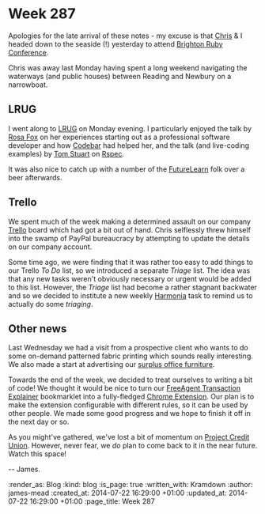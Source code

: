 Week 287
========

Apologies for the late arrival of these notes - my excuse is that [Chris][] & I headed down to the seaside (!) yesterday to attend [Brighton Ruby Conference][].

Chris was away last Monday having spent a long weekend navigating the waterways (and public houses) between Reading and Newbury on a narrowboat.

## LRUG

I went along to [LRUG][] on Monday evening. I particularly enjoyed the talk by [Rosa Fox][] on her experiences starting out as a professional software developer and how [Codebar][] had helped her, and the talk (and live-coding examples) by [Tom Stuart][] on [Rspec][].

It was also nice to catch up with a number of the [FutureLearn][] folk over a beer afterwards.

## Trello

We spent much of the week making a determined assault on our company [Trello][] board which had got a bit out of hand. Chris selflessly threw himself into the swamp of PayPal bureaucracy by attempting to update the details on our company account.

Some time ago, we were finding that it was rather too easy to add things to our Trello _To Do_ list, so we introduced a separate _Triage_ list. The idea was that any new tasks weren't obviously necessary or urgent would be added to this list. However, the _Triage_ list had become a rather stagnant backwater and so we decided to institute a new weekly [Harmonia][] task to remind us to actually do some _triaging_.

## Other news

Last Wednesday we had a visit from a prospective client who wants to do some on-demand patterned fabric printing which sounds really interesting. We also made a start at advertising our [surplus office furniture][].

Towards the end of the week, we decided to treat ourselves to writing a bit of code! We thought it would be nice to turn our [FreeAgent Transaction Explainer][] bookmarklet into a fully-fledged [Chrome Extension][]. Our plan is to make the extension configurable with different rules, so it can be used by other people. We made some good progress and we hope to finish it off in the next day or so.

As you might've gathered, we've lost a bit of momentum on [Project Credit Union][]. However, never fear, we _do_ plan to come back to it in the near future. Watch this space!

-- James.

[Chris]: /chris-roos
[Brighton Ruby Conference]: http://brightonruby.com/
[LRUG]: http://lrug.org
[Rosa Fox]: http://www.techfox.co.uk/
[Codebar]: http://codebar.io/
[Tom Stuart]: http://codon.com/
[Rspec]: https://relishapp.com/rspec/
[FutureLearn]: https://www.futurelearn.com/
[Trello]: https://trello.com/
[Harmonia]: https://harmonia.io/
[surplus office furniture]: /office-furniture-clearance
[FreeAgent Transaction Explainer]: https://github.com/freerange/freeagent_transaction_explainer
[Chrome Extension]: https://developer.chrome.com/extensions
[Project Credit Union]: /project-credit-union-day-1

:render_as: Blog
:kind: blog
:is_page: true
:written_with: Kramdown
:author: james-mead
:created_at: 2014-07-22 16:29:00 +01:00
:updated_at: 2014-07-22 16:29:00 +01:00
:page_title: Week 287
